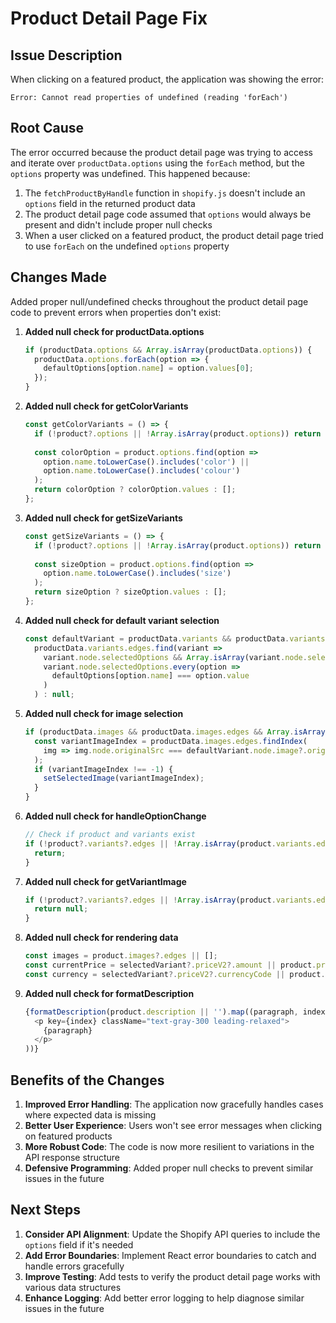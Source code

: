 # Product Detail Page Fix

## Issue Description

When clicking on a featured product, the application was showing the error:
```
Error: Cannot read properties of undefined (reading 'forEach')
```

## Root Cause

The error occurred because the product detail page was trying to access and iterate over `productData.options` using the `forEach` method, but the `options` property was undefined. This happened because:

1. The `fetchProductByHandle` function in `shopify.js` doesn't include an `options` field in the returned product data
2. The product detail page code assumed that `options` would always be present and didn't include proper null checks
3. When a user clicked on a featured product, the product detail page tried to use `forEach` on the undefined `options` property

## Changes Made

Added proper null/undefined checks throughout the product detail page code to prevent errors when properties don't exist:

1. **Added null check for productData.options**
   ```javascript
   if (productData.options && Array.isArray(productData.options)) {
     productData.options.forEach(option => {
       defaultOptions[option.name] = option.values[0];
     });
   }
   ```

2. **Added null check for getColorVariants**
   ```javascript
   const getColorVariants = () => {
     if (!product?.options || !Array.isArray(product.options)) return [];
     
     const colorOption = product.options.find(option =>
       option.name.toLowerCase().includes('color') ||
       option.name.toLowerCase().includes('colour')
     );
     return colorOption ? colorOption.values : [];
   };
   ```

3. **Added null check for getSizeVariants**
   ```javascript
   const getSizeVariants = () => {
     if (!product?.options || !Array.isArray(product.options)) return [];
     
     const sizeOption = product.options.find(option =>
       option.name.toLowerCase().includes('size')
     );
     return sizeOption ? sizeOption.values : [];
   };
   ```

4. **Added null check for default variant selection**
   ```javascript
   const defaultVariant = productData.variants && productData.variants.edges ? 
     productData.variants.edges.find(variant =>
       variant.node.selectedOptions && Array.isArray(variant.node.selectedOptions) &&
       variant.node.selectedOptions.every(option =>
         defaultOptions[option.name] === option.value
       )
     ) : null;
   ```

5. **Added null check for image selection**
   ```javascript
   if (productData.images && productData.images.edges && Array.isArray(productData.images.edges)) {
     const variantImageIndex = productData.images.edges.findIndex(
       img => img.node.originalSrc === defaultVariant.node.image?.originalSrc
     );
     if (variantImageIndex !== -1) {
       setSelectedImage(variantImageIndex);
     }
   }
   ```

6. **Added null check for handleOptionChange**
   ```javascript
   // Check if product and variants exist
   if (!product?.variants?.edges || !Array.isArray(product.variants.edges)) {
     return;
   }
   ```

7. **Added null check for getVariantImage**
   ```javascript
   if (!product?.variants?.edges || !Array.isArray(product.variants.edges)) {
     return null;
   }
   ```

8. **Added null check for rendering data**
   ```javascript
   const images = product.images?.edges || [];
   const currentPrice = selectedVariant?.priceV2?.amount || product.priceRange?.minVariantPrice?.amount || '0';
   const currency = selectedVariant?.priceV2?.currencyCode || product.priceRange?.minVariantPrice?.currencyCode || 'USD';
   ```

9. **Added null check for formatDescription**
   ```javascript
   {formatDescription(product.description || '').map((paragraph, index) => (
     <p key={index} className="text-gray-300 leading-relaxed">
       {paragraph}
     </p>
   ))}
   ```

## Benefits of the Changes

1. **Improved Error Handling**: The application now gracefully handles cases where expected data is missing
2. **Better User Experience**: Users won't see error messages when clicking on featured products
3. **More Robust Code**: The code is now more resilient to variations in the API response structure
4. **Defensive Programming**: Added proper null checks to prevent similar issues in the future

## Next Steps

1. **Consider API Alignment**: Update the Shopify API queries to include the `options` field if it's needed
2. **Add Error Boundaries**: Implement React error boundaries to catch and handle errors gracefully
3. **Improve Testing**: Add tests to verify the product detail page works with various data structures
4. **Enhance Logging**: Add better error logging to help diagnose similar issues in the future